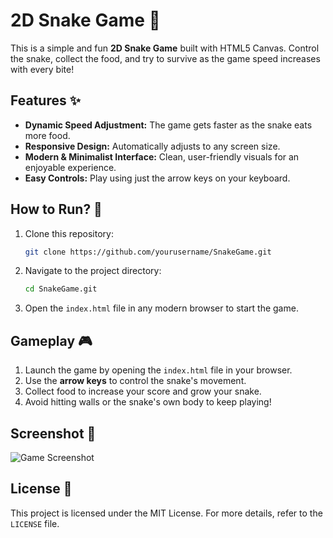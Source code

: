 # 2D Snake Game 🐍

This is a simple and fun **2D Snake Game** built with HTML5 Canvas. Control the snake, collect the food, and try to survive as the game speed increases with every bite!

## Features ✨
- **Dynamic Speed Adjustment:** The game gets faster as the snake eats more food.
- **Responsive Design:** Automatically adjusts to any screen size.
- **Modern & Minimalist Interface:** Clean, user-friendly visuals for an enjoyable experience.
- **Easy Controls:** Play using just the arrow keys on your keyboard.

## How to Run? 🚀
1. Clone this repository:
    ```bash
    git clone https://github.com/yourusername/SnakeGame.git
    ```
2. Navigate to the project directory:
    ```bash
    cd SnakeGame.git
    ```
3. Open the `index.html` file in any modern browser to start the game.

## Gameplay 🎮
1. Launch the game by opening the `index.html` file in your browser.
2. Use the **arrow keys** to control the snake's movement.
3. Collect food to increase your score and grow your snake.
4. Avoid hitting walls or the snake's own body to keep playing!

## Screenshot 📸
![Game Screenshot](screenshot.png)


## License 📜
This project is licensed under the MIT License. For more details, refer to the `LICENSE` file.
